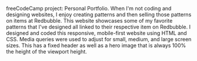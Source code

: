 freeCodeCamp project: Personal Portfolio. When I'm not coding and designing websites, I enjoy creating patterns and then selling those patterns on items at Redbubble. This website showcases some of my favorite patterns that I've designed all linked to their respective item on Redbubble. I designed and coded this responsive, mobile-first website using HTML and CSS. Media queries were used to adjust for small, medium, and large screen sizes. This has a fixed header as well as a hero image that is always 100% the height of the viewport height.
